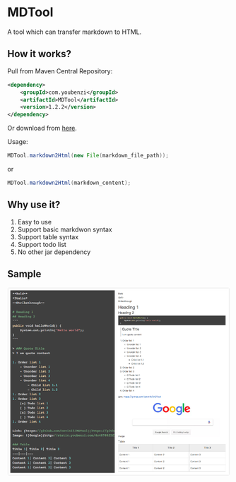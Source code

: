 # MDTool
A tool which can transfer markdown to HTML.

## How it works?
Pull from Maven Central Repository:  
```xml
<dependency>
    <groupId>com.youbenzi</groupId>
    <artifactId>MDTool</artifactId>
    <version>1.2.2</version>
</dependency>
```
Or download from [here](download/).

Usage:
```java
MDTool.markdown2Html(new File(markdown_file_path));
```
or 
```java
MDTool.markdown2Html(markdown_content);
```

## Why use it?
1. Easy to use
2. Support basic markdwon syntax
3. Support table syntax
3. Support todo list
4. No other jar dependency

## Sample
![Looks like](resource/example.jpg)
